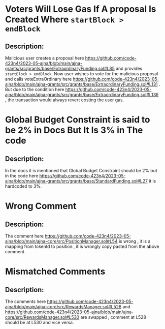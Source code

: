 # Voters Will Lose Gas If A proposal Is Created Where `startBlock > endBlock`

## Description:

Malicious user creates a proposal here https://github.com/code-423n4/2023-05-ajna/blob/main/ajna-grants/src/grants/base/ExtraordinaryFunding.sol#L85 and provides `startBlock > endBlock`.
Now user wishes to vote for the malicious proposal and calls voteExtraOrdinary here https://github.com/code-423n4/2023-05-ajna/blob/main/ajna-grants/src/grants/base/ExtraordinaryFunding.sol#L131 . 
But due to the condition here https://github.com/code-423n4/2023-05-ajna/blob/main/ajna-grants/src/grants/base/ExtraordinaryFunding.sol#L139 , the transaction would always revert costing the user gas.

# Global Budget Constraint is said to be 2% in Docs But It Is 3% in The code

## Description:

In the docs it is mentioned that Global Budget Constraint should be 2% but in the code here https://github.com/code-423n4/2023-05-ajna/blob/main/ajna-grants/src/grants/base/StandardFunding.sol#L27
it is hardcoded to 3%.

 
# Wrong Comment

## Description:

The comment here https://github.com/code-423n4/2023-05-ajna/blob/main/ajna-core/src/PositionManager.sol#L54
is wrong , it is a mapping from tokenId to position , it is wrongly copy pasted from the above comment.

# Mismatched Comments

## Description:

The comments here https://github.com/code-423n4/2023-05-ajna/blob/main/ajna-core/src/RewardsManager.sol#L528
and https://github.com/code-423n4/2023-05-ajna/blob/main/ajna-core/src/RewardsManager.sol#L530 are swapped , comment at L528 should be at L530 and vice versa.

 